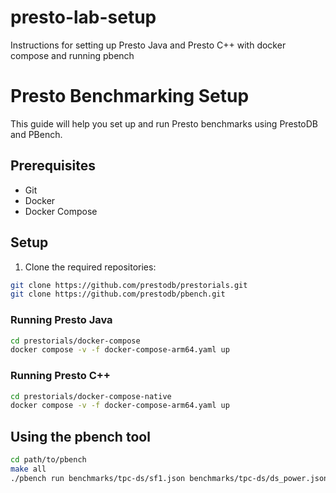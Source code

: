 # presto-lab-setup
Instructions for setting up Presto Java and Presto C++ with docker compose and running pbench


# Presto Benchmarking Setup

This guide will help you set up and run Presto benchmarks using PrestoDB and PBench.

## Prerequisites

- Git
- Docker
- Docker Compose

## Setup

1. Clone the required repositories:

```bash
git clone https://github.com/prestodb/prestorials.git
git clone https://github.com/prestodb/pbench.git
```

### Running Presto Java
```bash
cd prestorials/docker-compose
docker compose -v -f docker-compose-arm64.yaml up
```
### Running Presto C++ 
```bash
cd prestorials/docker-compose-native
docker compose -v -f docker-compose-arm64.yaml up
```



## Using the pbench tool
```bash
cd path/to/pbench
make all
./pbench run benchmarks/tpc-ds/sf1.json benchmarks/tpc-ds/ds_power.json
```

